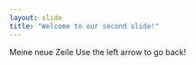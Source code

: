 ```yaml
---
layout: slide
title: "Welcome to our second slide!"
---
```

Meine neue Zeile
Use the left arrow to go back!
